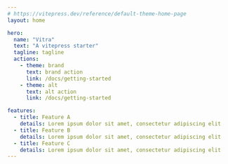 ```yaml
---
# https://vitepress.dev/reference/default-theme-home-page
layout: home

hero:
  name: "Vitra"
  text: "A vitepress starter"
  tagline: tagline
  actions:
    - theme: brand
      text: brand action
      link: /docs/getting-started
    - theme: alt
      text: alt action
      link: /docs/getting-started

features:
  - title: Feature A
    details: Lorem ipsum dolor sit amet, consectetur adipiscing elit
  - title: Feature B
    details: Lorem ipsum dolor sit amet, consectetur adipiscing elit
  - title: Feature C
    details: Lorem ipsum dolor sit amet, consectetur adipiscing elit
---
```


